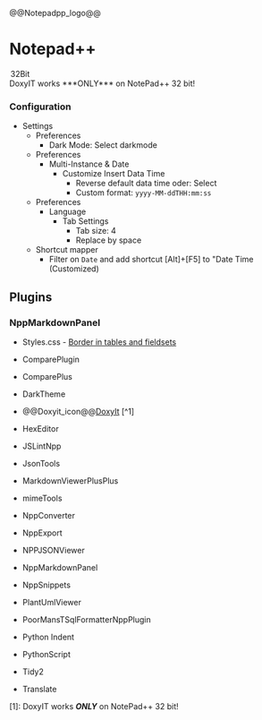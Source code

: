 @@Notepadpp_logo@@

# Notepad++

<fileset>
<legend>32Bit</legend>
DoxyIT works ***ONLY*** on NotePad++ 32 bit!
</fileset>

### Configuration


- Settings
	- Preferences
		- Dark Mode: Select darkmode
	- Preferences
		- Multi-Instance & Date
			- Customize Insert Data Time
				- Reverse default data time oder: Select
				- Custom format: `yyyy-MM-ddTHH:mm:ss`
    - Preferences
        - Language
            - Tab Settings
                - Tab size: 4
                - Replace by space
    - Shortcut mapper
        - Filter on `Date` and add shortcut [Alt]+[F5] to "Date Time (Customized)

## Plugins
### NppMarkdownPanel

- Styles.css - [Border in tables and fieldsets](NppMarkdownPanel.html)

- ComparePlugin
- ComparePlus
- DarkTheme
- @@Doxyit_icon@@[DoxyIt](Doxyit) [^1]
- HexEditor
- JSLintNpp
- JsonTools
- MarkdownViewerPlusPlus
- mimeTools
- NppConverter
- NppExport
- NPPJSONViewer
- NppMarkdownPanel
- NppSnippets
- PlantUmlViewer
- PoorMansTSqlFormatterNppPlugin
- Python Indent
- PythonScript
- Tidy2
- Translate

[1]: DoxyIT works ***ONLY*** on NotePad++ 32 bit!
